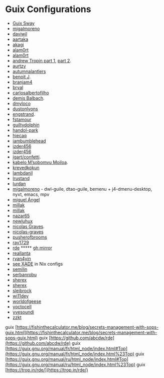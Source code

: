 
# Guix Configurations
- [Guix Sway](https://www.youtube.com/watch?v=OYbenLOm3Js)
- [migalmoreno](https://github.com/migalmoreno/guix-config)
- [daviwil](https://config.daviwil.com/desktop)
- [aartaka](https://github.com/aartaka/guix-config)
- [akagi](https://git.sr.ht/~akagi/guixrc)
- [alam0rt](https://github.com/alam0rt/guix-config)
- [alam0rt](https://github.com/alam0rt/guix-config)
- [andrew Tropin part 1](https://git.sr.ht/~abcdw/rde/tree/master/item/examples), [part 2](https://github.com/abcdw/nonrde).
- [aurtzy](https://github.com/aurtzy/guix-config)
- [autumnalantlers](https://github.com/AutumnalAntlers/old-guix-config)
- [benoit J](https://git.sr.ht/~benoit/dotfiles/tree/rde/item/src/benoitj).
- [branjam4](https://github.com/branjam4/guixsd-config)
- [bryal](https://github.com/bryal/guix-config)
- [carlosalbertofilho](https://github.com/carlosalbertofilho/guix-config)
- [demis Balbach](https://github.com/minikN/dots).
- [dmyloco](https://github.com/dmyloco/guix-configs)
- [dustonlyons](https://github.com/dustinlyons/guix-config)
- [engstrand](https://github.com/engstrand-config/guix-dotfiles).
- [fstamour](https://github.com/fstamour/guix-configurations)
- [guiltydolphin](https://github.com/GuiltyDolphin/dotfiles)
- [handol-park](https://github.com/handol-park/guix-config)
- [hiecaq](https://github.com/hiecaq/guix-config)
- [iambumblehead](https://github.com/iambumblehead/guix-home)
- [izder456](https://github.com/Izder456/Guix-Config)
- [izder456](https://github.com/Izder456/Guix-Config)
- [jgart/confetti](https://git.sr.ht/~whereiseveryone/confetti).
- [kabelo M’sobomvu Moiloa](https://git.sr.ht/~elevenkb/dotfiles).
- [krevedkokun](https://git.sr.ht/~krevedkokun/dotfiles/tree/master/item/config/home/yggdrasil)
- [lambdanil](https://github.com/lambdanil/emacs-stuff)
- [lrustand](https://github.com/lrustand/guix-config)
- [lurdan](https://github.com/lurdan/guix-config)
- [migalmoreno](https://github.com/migalmoreno/guix-config) - dwl-guile, dtao-guile, bemenu + j4-dmenu-desktop, nyxt, emacs, mpv
- [miguel Ángel](https://github.com/migalmoreno/guix-config)
- [millak](https://github.com/Millak/guix-config)
- [millak](https://github.com/Millak/guix-config)
- [nazar65](https://github.com/Nazar65/guix-config)
- [newluhux](https://github.com/newluhux/guix-config)
- [nicolas Graves](https://github.com/nicolas-graves/dotfiles).
- [nicolas-graves](https://github.com/nicolas-graves/dotfiles)
- [pusherofbrooms](https://github.com/pusherofbrooms/guix-config)
- [ray1729](https://github.com/ray1729/guix-config)
- [rde](https://git.sr.ht/~abcdw/rde) ***** [gh mirror](https://github.com/abcdw/rde)
- [reallanta](https://github.com/RealLanta/guix-config)
- [ryan4yin](https://github.com/ryan4yin/guix-config)
- [see XADE](https://codeberg.org/XADE) in Nix configs
- [semilin](https://github.com/semilin/guix-config)
- [serbanrobu](https://github.com/serbanrobu/guix-config)
- [sherex](https://github.com/Sherex/guix-config)
- [sherex](https://github.com/Sherex/guix-config)
- [sleibrock](https://github.com/sleibrock/stove-guix)
- [wi11dey](https://github.com/wi11dey/guix-config)
- [worldofgeese](https://github.com/worldofgeese/guix-config)
- [yoctocell](https://hg.sr.ht/~yoctocell/guixrc/browse/yoctocell/home)
- [yvesoundi](https://github.com/yveszoundi/guix-config)
- [zzkt](https://github.com/zzkt/guix)



guix [https://fishinthecalculator.me/blog/secrets-management-with-sops-guix.html](https://fishinthecalculator.me/blog/secrets-management-with-sops-guix.html)
guix [https://github.com/abcdw/rde](https://github.com/abcdw/rde)
guix [https://guix.gnu.org/manual/fr/html_node/index.html#Top](https://guix.gnu.org/manual/fr/html_node/index.html%23Top)
guix [https://guix.gnu.org/manual/ru/html_node/index.html#Top](https://guix.gnu.org/manual/ru/html_node/index.html%23Top)
guix [https://trop.in/rde/](https://trop.in/rde/)
